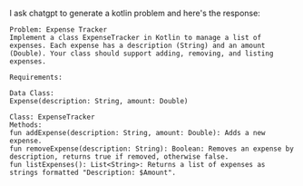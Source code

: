 I ask chatgpt to generate a kotlin problem and here's the response:

    Problem: Expense Tracker
    Implement a class ExpenseTracker in Kotlin to manage a list of expenses. Each expense has a description (String) and an amount (Double). Your class should support adding, removing, and listing expenses.

    Requirements:

    Data Class:
    Expense(description: String, amount: Double)

    Class: ExpenseTracker
    Methods:
    fun addExpense(description: String, amount: Double): Adds a new expense.
    fun removeExpense(description: String): Boolean: Removes an expense by description, returns true if removed, otherwise false.
    fun listExpenses(): List<String>: Returns a list of expenses as strings formatted "Description: $Amount".
